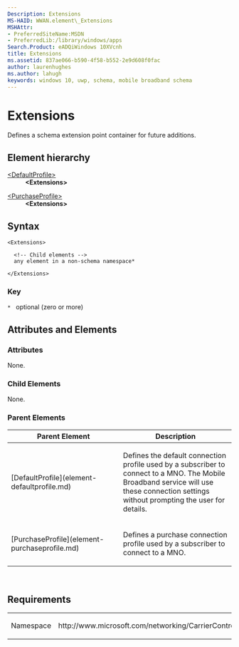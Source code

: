 ```yaml
---
Description: Extensions
MS-HAID: WWAN.element\_Extensions
MSHAttr:
- PreferredSiteName:MSDN
- PreferredLib:/library/windows/apps
Search.Product: eADQiWindows 10XVcnh
title: Extensions
ms.assetid: 837ae066-b590-4f58-b552-2e9d608f0fac
author: laurenhughes
ms.author: lahugh
keywords: windows 10, uwp, schema, mobile broadband schema
---
```


# Extensions


Defines a schema extension point container for future additions.

## Element hierarchy

<dl>
<dt><a href="element-defaultprofile.md">&lt;DefaultProfile&gt;</a></dt>
<dd><b>&lt;Extensions&gt;</b></dd>
</dl>
<dl>
<dt><a href="element-purchaseprofile.md">&lt;PurchaseProfile&gt;</a></dt>
<dd><b>&lt;Extensions&gt;</b></dd>
</dl>

## Syntax

``` syntax
<Extensions>

  <!-- Child elements -->
  any element in a non-schema namespace*

</Extensions>
```

### Key

`*`   optional (zero or more)

## Attributes and Elements


### Attributes

None.

### Child Elements

None.

### Parent Elements

<table>
<colgroup>
<col width="50%" />
<col width="50%" />
</colgroup>
<thead>
<tr class="header">
<th>Parent Element</th>
<th>Description</th>
</tr>
</thead>
<tbody>
<tr class="odd">
<td>[DefaultProfile](element-defaultprofile.md)</td>
<td><p>Defines the default connection profile used by a subscriber to connect to a MNO. The Mobile Broadband service will use these connection settings without prompting the user for details.</p></td>
</tr>
<tr class="even">
<td>[PurchaseProfile](element-purchaseprofile.md)</td>
<td><p>Defines a purchase connection profile used by a subscriber to connect to a MNO.</p></td>
</tr>
</tbody>
</table>

 

## Requirements

<table>
<colgroup>
<col width="50%" />
<col width="50%" />
</colgroup>
<tbody>
<tr class="odd">
<td><p>Namespace</p></td>
<td><p>http://www.microsoft.com/networking/CarrierControl/WWAN/v1</p></td>
</tr>
</tbody>
</table>

 

 



